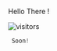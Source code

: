 Hello There ! 

![visitors](https://visitor-badge.laobi.icu/badge?page_id=COD3M4ST3R&left_color=black&right_color=transparent)



```cpp
 Soon!
```
